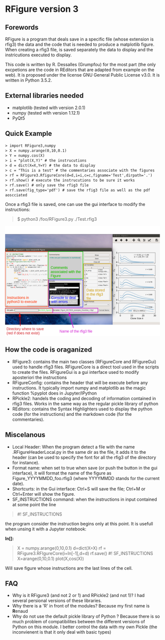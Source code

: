 # RFigure version 3

## Forewords

RFigure is a program that deals save in a specific file (whose extension is
rfig3) the data and the code that is needed to produce a matplotlib figure.
When creating a rfig3 file, is saved separately the data to display and the
instricutions executed to display.

This code is written by R. Dessalles (Grumpfou) for the most part (the only
excpetions are the code in REditors that are adapted from example on the web).
It is proposed under the license GNU General Public License v3.0. It is written
in Python 3.5.2.

## External libraries needed

- matplotlib (tested with version 2.0.1)
- numpy (tested with version 1.12.1)
- PyQt5

## Quick Example
```
> import RFigure3,numpy
> X = numpy.arange(0,10,0.1)
> Y = numpy.cos(X)
> i = "plot(X,Y)" # the instrucutions
> d = dict(X=X,Y=Y) # the data to display
> c = "This is a test" # the commentaries associate with the figures
> rf = RFigure3.RfigureCore(d=d,i=i,c=c,figname='Test',dirpath='.')
> rf.show() # execute the instrucutions to be sure it works
> rf.save() # only save the rfig3 file
> rf.save(fig_type='pdf') # save the rfig3 file as well as the pdf aoscciated
```
Once a rfig3 file is saved, one can use the gui interface to modify the
instructions:
> $ python3 /foo/RFigure3.py ./Test.rfig3

![](./ExampleGui.png)

## How the code is oraganized

- RFigure3: contains the main two classes (RFigureCore and RFigureGui) used to
handle rfig3 files. RFigureCore is a direct tool used in the scripts to create
the files. RFigureGui is a gui interface used to modify aposteriori the
instructions
- RFigureConfig: contains the header that will be execute before any
instructions. It typically import numpy and matplotlib as the magic function
%pyplot does in Jupyter/IPython
- RPickle2: handels the coding and decoding of information contained in rfig3
files. Works in the same way as the regular pickle library of python
- REditors: contains the Syntax Highlighters used to display the python code
(for the instructions) and the markdown code (for the commentaries).

## Miscelanous
- Local Header: When the program detect a file with the name
.RFigureHeaderLocal.py in the same dir as the file, it adds it to the header
(can be used to specify the font for all the rfig3 of the directory for instance).
- Format name: when set to true when save (or push the button in the gui
  interface), it will format the name of the figure as Figure_YYYYMMDD_foo.rfig3
  (where YYYYMMDD stands for the current date).
- Shortcurts: in the Gui interface: Ctrl+S will save the file; Ctrl+M or
Ctrl+Enter will show the figure.
- SF_INSTRUCTIONS command: when the instructions in input contained at some
point the line
> \#! SF_INSTRUCTIONS

the program consider the instruction begins only at this point. It is usefull
when unsing it with a Jupyter notebook:

**In[]:**
> X = numpy.arange(0,10,0.1)
> d=dict(X=X)
> rf = RFigure3.RFIgureCore(i=In[-1],d=d)
> rf.save()
> \#! SF_INSTRUCTIONS
> X=arange(0,10,0.1)
> plot(X,cos(X))

Will save figure whose instructions are the last lines of the cell.

## FAQ

- Why is it RFigure3 (and not 2 or 1) and RPickle2 (and not 1)?
  I had several persional versions of these libraries.
- Why there is a 'R' in front of the modules?
  Because my first name is **R**enaud
- Why do not use the default pickle library of Python ?
  Because there is so much problem of compatibilites between the different
  versions of Python on this module. I better control the data with my own
  Pickle (the inconvienent is that it only deal with basic types)
